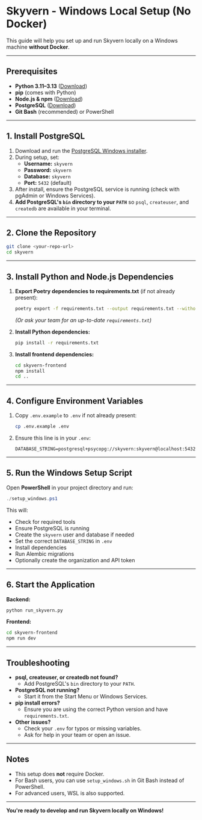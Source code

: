 # Skyvern - Windows Local Setup (No Docker)

This guide will help you set up and run Skyvern locally on a Windows machine **without Docker**.

---

## Prerequisites

- **Python 3.11–3.13** ([Download](https://www.python.org/downloads/))
- **pip** (comes with Python)
- **Node.js & npm** ([Download](https://nodejs.org/))
- **PostgreSQL** ([Download](https://www.postgresql.org/download/windows/))
- **Git Bash** (recommended) or PowerShell

---

## 1. Install PostgreSQL

1. Download and run the [PostgreSQL Windows installer](https://www.postgresql.org/download/windows/).
2. During setup, set:
   - **Username:** `skyvern`
   - **Password:** `skyvern`
   - **Database:** `skyvern`
   - **Port:** `5432` (default)
3. After install, ensure the PostgreSQL service is running (check with pgAdmin or Windows Services).
4. **Add PostgreSQL's `bin` directory to your `PATH`** so `psql`, `createuser`, and `createdb` are available in your terminal.

---

## 2. Clone the Repository

```sh
git clone <your-repo-url>
cd skyvern
```

---

## 3. Install Python and Node.js Dependencies

1. **Export Poetry dependencies to requirements.txt** (if not already present):
   ```sh
   poetry export -f requirements.txt --output requirements.txt --without-hashes
   ```
   *(Or ask your team for an up-to-date `requirements.txt`)*

2. **Install Python dependencies:**
   ```sh
   pip install -r requirements.txt
   ```

3. **Install frontend dependencies:**
   ```sh
   cd skyvern-frontend
   npm install
   cd ..
   ```

---

## 4. Configure Environment Variables

1. Copy `.env.example` to `.env` if not already present:
   ```sh
   cp .env.example .env
   ```
2. Ensure this line is in your `.env`:
   ```
   DATABASE_STRING=postgresql+psycopg://skyvern:skyvern@localhost:5432/skyvern
   ```

---

## 5. Run the Windows Setup Script

Open **PowerShell** in your project directory and run:

```powershell
./setup_windows.ps1
```

This will:
- Check for required tools
- Ensure PostgreSQL is running
- Create the `skyvern` user and database if needed
- Set the correct `DATABASE_STRING` in `.env`
- Install dependencies
- Run Alembic migrations
- Optionally create the organization and API token

---

## 6. Start the Application

**Backend:**
```sh
python run_skyvern.py
```

**Frontend:**
```sh
cd skyvern-frontend
npm run dev
```

---

## Troubleshooting

- **psql, createuser, or createdb not found?**
  - Add PostgreSQL's `bin` directory to your `PATH`.
- **PostgreSQL not running?**
  - Start it from the Start Menu or Windows Services.
- **pip install errors?**
  - Ensure you are using the correct Python version and have `requirements.txt`.
- **Other issues?**
  - Check your `.env` for typos or missing variables.
  - Ask for help in your team or open an issue.

---

## Notes
- This setup does **not** require Docker.
- For Bash users, you can use `setup_windows.sh` in Git Bash instead of PowerShell.
- For advanced users, WSL is also supported.

---

**You're ready to develop and run Skyvern locally on Windows!** 